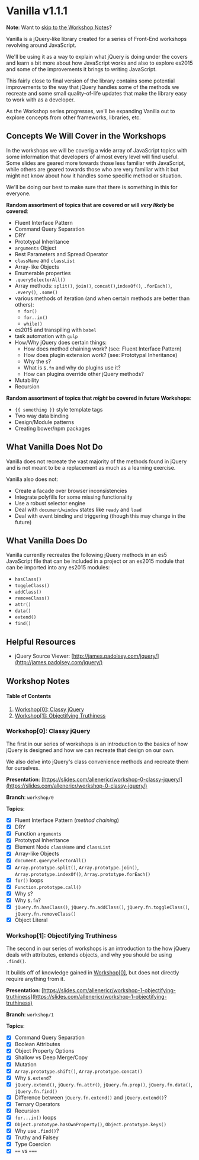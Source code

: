 # Vanilla v1.1.1

**Note**:  Want to [skip to the Workshop Notes](#workshop-notes)?

Vanilla is a jQuery-like library created for a series of Front-End workshops revolving around JavaScript.

We'll be using it as a way to explain what jQuery is doing under the covers and learn a bit more about how JavaScript works and also to explore es2015 and some of the improvements it brings to writing JavaScript.

This fairly close to final version of the library contains some potential improvements to the way that jQuery handles some of the methods we recreate and some small quality-of-life updates that make the library easy to work with as a developer.

As the Workshop series progresses, we'll be expanding Vanilla out to explore concepts from other frameworks, libraries, etc.

## Concepts We Will Cover in the Workshops

In the workshops we will be coverig a wide array of JavaScript topics with some information that developers of almost every level will find useful. Some slides are geared more towards those less familiar with JavaScript, while others are geared towards those who are very familiar with it but might not know about how it handles some specific method or situation.

We'll be doing our best to make sure that there is something in this for everyone.

**Random assortment of topics that are covered or will *very likely* be covered**:

- Fluent Interface Pattern
- Command Query Separation
- DRY
- Prototypal Inheritance
- `arguments` Object
- Rest Parameters and Spread Operator
- `className` and `classList`
- Array-like Objects
- Enumerable properties
- `.querySelectorAll()`
- Array methods:  `split()`, `join()`, `concat()`,`indexOf()`, `.forEach()`, `.every()`, `.some()`
-  various methods of iteration (and when certain methods are better than others):
    - `for()`
    - `for..in()`
    - `while()`
- es2015 and transpiling with `babel`
- task automation with `gulp`
- How/Why jQuery does certain things:
    - How does method chaining work? (see:  Fluent Interface Pattern)
    - How does plugin extension work? (see:  Prototypal Inheritance)
    - Why the `$`?
    - What is `$.fn` and why do plugins use it?
    - How can plugins override other jQuery methods?
- Mutability
- Recursion

**Random assortment of topics that *might* be covered in future Workshops**:

- `{{ something }}` style template tags
- Two way data binding
- Design/Module patterns
- Creating bower/npm packages

## What Vanilla Does Not Do

Vanilla does not recreate the vast majority of the methods found in jQuery and is not meant to be a replacement as much as a learning exercise.

Vanilla also does not:

- Create a facade over browser inconsistencies
- Integrate polyfills for some missing functionality
- Use a robust selector engine
- Deal with `document`/`window` states like `ready` and `load`
- Deal with event binding and triggering (though this may change in the future)

## What Vanilla Does Do

Vanilla currently recreates the following jQuery methods in an es5 JavaScript file that can be included in a project or an es2015 module that can be imported into any es2015 modules:

- `hasClass()`
- `toggleClass()`
- `addClass()`
- `removeClass()`
- `attr()`
- `data()`
- `extend()`
- `find()`

## Helpful Resources

- jQuery Source Viewer: [http://james.padolsey.com/jquery/](http://james.padolsey.com/jquery/)


<a href="javascript:void(0);" id="workshop-notes" name="workshop-notes"></a>
## Workshop Notes

#### Table of Contents

1. [Workshop[0]: Classy jQuery](#workshop-0)
1. [Workshop[1]: Objectifying Truthiness](#workshop-1)

<a href="javascript:void(0);" id="workshop-0" name="workshop-0"></a>
### Workshop[0]:  Classy jQuery

The first in our series of workshops is an introduction to the basics of how jQuery is designed and how we can recreate that design on our own.

We also delve into jQuery's class convenience methods and recreate them for ourselves.

**Presentation**:  [https://slides.com/allenericr/workshop-0-classy-jquery/](https://slides.com/allenericr/workshop-0-classy-jquery/)

**Branch**:  `workshop/0`

**Topics**:

- [x] Fluent Interface Pattern (*method chaining*)
- [x] DRY
- [x] Function `arguments`
- [x] Prototypal Inheritance
- [x] Element Node `className` and `classList`
- [x] Array-like Objects
- [x] `document.querySelectorAll()`
- [x] `Array.prototype.split()`, `Array.prototype.join()`, `Array.prototype.indexOf()`, `Array.prototype.forEach()`
- [x] `for()` loops
- [x] `Function.prototype.call()`
- [x] Why `$`?
- [x] Why `$.fn`?
- [x] `jQuery.fn.hasClass()`, `jQuery.fn.addClass()`, `jQuery.fn.toggleClass()`, `jQuery.fn.removeClass()`
- [x] Object Literal

<a href="javascript:void(0);" id="workshop-1" name="workshop-1"></a>
### Workshop[1]:  Objectifying Truthiness

The second in our series of workshops is an introduction to the how jQuery deals with attributes, extends objects, and why you should be using `.find()`.

It builds off of knowledge gained in [Workshop[0]](#workshop-0), but does not directly require anything from it.

**Presentation**:  [https://slides.com/allenericr/workshop-1-objectifying-truthiness](https://slides.com/allenericr/workshop-1-objectifying-truthiness)

**Branch**:  `workshop/1`

**Topics**:

- [x] Command Query Separation
- [x] Boolean Attributes
- [x] Object Property Options
- [x] Shallow vs Deep Merge/Copy
- [x] Mutation
- [x] `Array.prototype.shift()`, `Array.prototype.concat()`
- [x] Why `$.extend`?
- [x] `jQuery.extend()`, `jQuery.fn.attr()`, `jQuery.fn.prop()`, `jQuery.fn.data()`, `jQuery.fn.find()`
- [x] Difference between `jQuery.fn.extend()` and `jQuery.extend()`?
- [x] Ternary Operators
- [x] Recursion
- [x] `for...in()` loops
- [x] `Object.prototype.hasOwnProperty()`, `Object.prototype.keys()`
- [x] Why use `.find()`?
- [x] Truthy and Falsey
- [x] Type Coercion
- [x] `==` vs `===`
